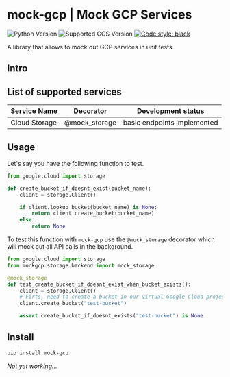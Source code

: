 # mock-gcp | Mock GCP Services

![Python Version](https://img.shields.io/badge/python-3.7-blue)
![Supported GCS Version](https://img.shields.io/badge/gcs-v1.22.0-brightgreen)
[![Code style: black](https://img.shields.io/badge/code%20style-black-000000.svg)](https://github.com/psf/black)

A library that allows to mock out GCP services in unit tests.

## Intro

## List of supported services

| Service Name  | Decorator     | Development status          |
| ------------- | ------------- | --------------------------- |
| Cloud Storage | @mock_storage | basic endpoints implemented |

## Usage

Let's say you have the following function to test.

```python
from google.cloud import storage

def create_bucket_if_doesnt_exist(bucket_name):
    client = storage.Client()

    if client.lookup_bucket(bucket_name) is None:
        return client.create_bucket(bucket_name)
    else:
        return None
```

To test this function with `mock-gcp` use the `@mock_storage` decorator which will mock out all API calls in the background.

```python
from google.cloud import storage
from mockgcp.storage.backend import mock_storage

@mock_storage
def test_create_bucket_if_doesnt_exist_when_bucket_exists():
    client = storage.Client()
    # Firts, need to create a bucket in our virtual Google Cloud project
    client.create_bucket("test-bucket")

    assert create_bucket_if_doesnt_exists("test-bucket") is None
```

## Install

```bash
pip install mock-gcp
```

_Not yet working..._
